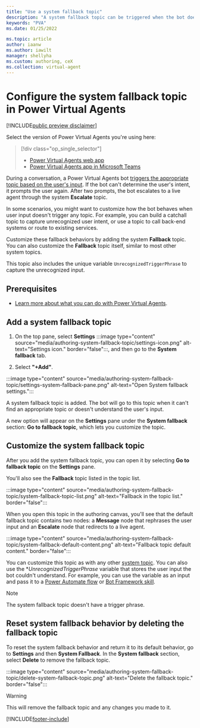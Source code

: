 ```yaml
---
title: "Use a system fallback topic"
description: "A system fallback topic can be triggered when the bot doesn't understand the user's questions."
keywords: "PVA"
ms.date: 01/25/2022

ms.topic: article
author: iaanw
ms.author: iawilt
manager: shellyha
ms.custom: authoring, ceX
ms.collection: virtual-agent
---
```


# Configure the system fallback topic in Power Virtual Agents

[!INCLUDE[public preview disclaimer](includes/public-preview-disclaimer-prod.md)]

Select the version of Power Virtual Agents you're using here:

> [!div class="op_single_selector"]
>
> - [Power Virtual Agents web app](authoring-system-fallback-topic.md)
> - [Power Virtual Agents app in Microsoft Teams](teams/authoring-system-fallback-topic-teams.md)

During a conversation, a Power Virtual Agents bot [triggers the appropriate topic based on the user's input](authoring-create-edit-topics.md). If the bot can't determine the user's intent, it prompts the user again. After two prompts, the bot escalates to a live agent through the system **Escalate** topic.

In some scenarios, you might want to customize how the bot behaves when user input doesn't trigger any topic. For example, you can build a catchall topic to capture unrecognized user intent, or use a topic to call back-end systems or route to existing services.

Customize these fallback behaviors by adding the system **Fallback** topic. You can also customize the **Fallback** topic itself, similar to most other system topics.

This topic also includes the unique variable `UnrecognizedTriggerPhrase` to capture the unrecognized input.

## Prerequisites

- [Learn more about what you can do with Power Virtual Agents](fundamentals-what-is-power-virtual-agents.md).

## Add a system fallback topic

1. On the top pane, select **Settings** :::image type="content" source="media/authoring-system-fallback-topic/settings-icon.png" alt-text="Settings icon." border="false":::, and then go to the **System fallback** tab.

1. Select **"+Add"**.

  :::image type="content" source="media/authoring-system-fallback-topic/settings-system-fallback-pane.png" alt-text="Open System fallback settings.":::

A system fallback topic is added. The bot will go to this topic when it can't find an appropriate topic or doesn't understand the user's input.

A new option will appear on the **Settings** pane under the **System fallback** section: **Go to fallback topic**, which lets you customize the topic.

## Customize the system fallback topic

After you add the system fallback topic, you can open it by selecting **Go to fallback topic** on the **Settings** pane.

You'll also see the **Fallback** topic listed in the topic list.

:::image type="content" source="media/authoring-system-fallback-topic/system-fallback-topic-list.png" alt-text="Fallback in the topic list." border="false":::

When you open this topic in the authoring canvas, you'll see that the default fallback topic contains two nodes: a **Message** node that rephrases the user input and an **Escalate** node that redirects to a live agent.

:::image type="content" source="media/authoring-system-fallback-topic/system-fallback-default-content.png" alt-text="Fallback topic default content." border="false":::

You can customize this topic as with any other [system topic](authoring-create-edit-topics.md). You can also use the *_UnrecognizedTriggerPhrase_ variable that stores the user input the bot couldn't understand. For example, you can use the variable as an input and pass it to a [Power Automate flow](advanced-flow-input-output.md) or [Bot Framework skill](advanced-use-skills.md).

> [!NOTE]
> The system fallback topic doesn't have a trigger phrase.

## Reset system fallback behavior by deleting the fallback topic

To reset the system fallback behavior and return it to its default behavior, go to **Settings** and then **System Fallback**. In the **System fallback** section, select **Delete** to remove the fallback topic.

:::image type="content" source="media/authoring-system-fallback-topic/delete-system-fallback-topic.png" alt-text="Delete the fallback topic." border="false":::

> [!WARNING]
> This will remove the fallback topic and any changes you made to it.

[!INCLUDE[footer-include](includes/footer-banner.md)]
